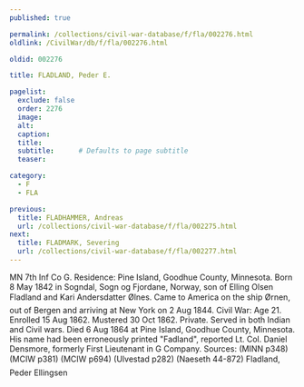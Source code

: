 ```yaml
---
published: true

permalink: /collections/civil-war-database/f/fla/002276.html
oldlink: /CivilWar/db/f/fla/002276.html

oldid: 002276

title: FLADLAND, Peder E.

pagelist:
  exclude: false
  order: 2276
  image: 
  alt:
  caption:
  title:
  subtitle:      # Defaults to page subtitle
  teaser:

category: 
  - F 
  - FLA

previous:
  title: FLADHAMMER, Andreas
  url: /collections/civil-war-database/f/fla/002275.html  
next:
  title: FLADMARK, Severing
  url: /collections/civil-war-database/f/fla/002277.html   
---
```

MN 7th Inf Co G. Residence: Pine Island, Goodhue County, Minnesota. Born 8 May 1842 in Sogndal, Sogn og Fjordane, Norway, son of Elling Olsen Fladland and Kari Andersdatter &Oslash;lnes. Came to America on the ship &#147;&Oslash;rnen&#148;, out of Bergen and arriving at New York on 2 Aug 1844. Civil War: Age 21. Enrolled 15 Aug 1862. Mustered 30 Oct 1862. Private. Served in both Indian and Civil wars. Died 6 Aug 1864 at Pine Island, Goodhue County, Minnesota. His name had been erroneously printed &quot;Fadland&quot;, reported Lt. Col. Daniel Densmore, formerly First Lieutenant in G Company. Sources: (MINN p348) (MCIW p381) (MCIW p694) (Ulvestad p282) (Naeseth &#146;44-872) &#147;Fladland, Peder Ellingsen&#148;